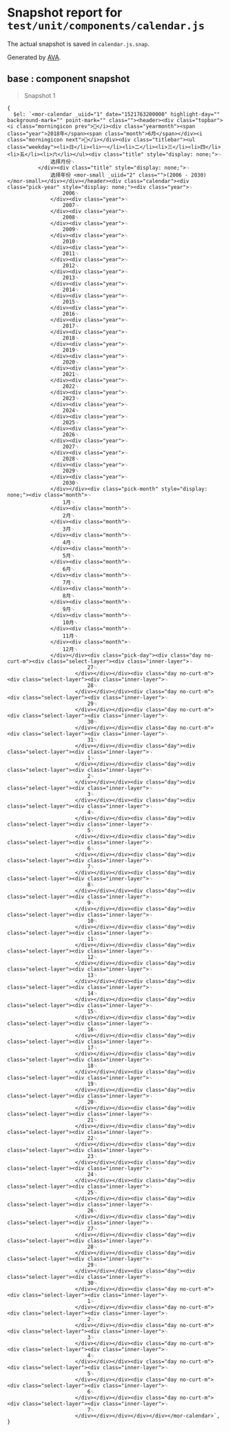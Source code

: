 # Snapshot report for `test/unit/components/calendar.js`

The actual snapshot is saved in `calendar.js.snap`.

Generated by [AVA](https://ava.li).

## base : component snapshot

> Snapshot 1

    {
      $el: `<mor-calendar _uiid="1" date="1521763200000" highlight-day="" background-mark="" point-mark="" class=""><header><div class="topbar"><i class="morningicon prev"></i><div class="yearmonth"><span class="year">2018年</span><span class="month">6月</span></div><i class="morningicon next"></i></div><div class="titlebar"><ul class="weekday"><li>日</li><li>一</li><li>二</li><li>三</li><li>四</li><li>五</li><li>六</li></ul><div class="title" style="display: none;">␊
                  选择月份␊
              </div><div class="title" style="display: none;">␊
                  选择年份 <mor-small _uiid="2" class="">(2006 - 2030)</mor-small></div></div></header><div class="calendar"><div class="pick-year" style="display: none;"><div class="year">␊
                      2006␊
                  </div><div class="year">␊
                      2007␊
                  </div><div class="year">␊
                      2008␊
                  </div><div class="year">␊
                      2009␊
                  </div><div class="year">␊
                      2010␊
                  </div><div class="year">␊
                      2011␊
                  </div><div class="year">␊
                      2012␊
                  </div><div class="year">␊
                      2013␊
                  </div><div class="year">␊
                      2014␊
                  </div><div class="year">␊
                      2015␊
                  </div><div class="year">␊
                      2016␊
                  </div><div class="year">␊
                      2017␊
                  </div><div class="year">␊
                      2018␊
                  </div><div class="year">␊
                      2019␊
                  </div><div class="year">␊
                      2020␊
                  </div><div class="year">␊
                      2021␊
                  </div><div class="year">␊
                      2022␊
                  </div><div class="year">␊
                      2023␊
                  </div><div class="year">␊
                      2024␊
                  </div><div class="year">␊
                      2025␊
                  </div><div class="year">␊
                      2026␊
                  </div><div class="year">␊
                      2027␊
                  </div><div class="year">␊
                      2028␊
                  </div><div class="year">␊
                      2029␊
                  </div><div class="year">␊
                      2030␊
                  </div></div><div class="pick-month" style="display: none;"><div class="month">␊
                      1月␊
                  </div><div class="month">␊
                      2月␊
                  </div><div class="month">␊
                      3月␊
                  </div><div class="month">␊
                      4月␊
                  </div><div class="month">␊
                      5月␊
                  </div><div class="month">␊
                      6月␊
                  </div><div class="month">␊
                      7月␊
                  </div><div class="month">␊
                      8月␊
                  </div><div class="month">␊
                      9月␊
                  </div><div class="month">␊
                      10月␊
                  </div><div class="month">␊
                      11月␊
                  </div><div class="month">␊
                      12月␊
                  </div></div><div class="pick-day"><div class="day no-curt-m"><div class="select-layer"><div class="inner-layer">␊
                              27␊
                          </div></div></div><div class="day no-curt-m"><div class="select-layer"><div class="inner-layer">␊
                              28␊
                          </div></div></div><div class="day no-curt-m"><div class="select-layer"><div class="inner-layer">␊
                              29␊
                          </div></div></div><div class="day no-curt-m"><div class="select-layer"><div class="inner-layer">␊
                              30␊
                          </div></div></div><div class="day no-curt-m"><div class="select-layer"><div class="inner-layer">␊
                              31␊
                          </div></div></div><div class="day"><div class="select-layer"><div class="inner-layer">␊
                              1␊
                          </div></div></div><div class="day"><div class="select-layer"><div class="inner-layer">␊
                              2␊
                          </div></div></div><div class="day"><div class="select-layer"><div class="inner-layer">␊
                              3␊
                          </div></div></div><div class="day"><div class="select-layer"><div class="inner-layer">␊
                              4␊
                          </div></div></div><div class="day"><div class="select-layer"><div class="inner-layer">␊
                              5␊
                          </div></div></div><div class="day"><div class="select-layer"><div class="inner-layer">␊
                              6␊
                          </div></div></div><div class="day"><div class="select-layer"><div class="inner-layer">␊
                              7␊
                          </div></div></div><div class="day"><div class="select-layer"><div class="inner-layer">␊
                              8␊
                          </div></div></div><div class="day"><div class="select-layer"><div class="inner-layer">␊
                              9␊
                          </div></div></div><div class="day"><div class="select-layer"><div class="inner-layer">␊
                              10␊
                          </div></div></div><div class="day"><div class="select-layer"><div class="inner-layer">␊
                              11␊
                          </div></div></div><div class="day"><div class="select-layer"><div class="inner-layer">␊
                              12␊
                          </div></div></div><div class="day"><div class="select-layer"><div class="inner-layer">␊
                              13␊
                          </div></div></div><div class="day"><div class="select-layer"><div class="inner-layer">␊
                              14␊
                          </div></div></div><div class="day"><div class="select-layer"><div class="inner-layer">␊
                              15␊
                          </div></div></div><div class="day"><div class="select-layer"><div class="inner-layer">␊
                              16␊
                          </div></div></div><div class="day"><div class="select-layer"><div class="inner-layer">␊
                              17␊
                          </div></div></div><div class="day"><div class="select-layer"><div class="inner-layer">␊
                              18␊
                          </div></div></div><div class="day"><div class="select-layer"><div class="inner-layer">␊
                              19␊
                          </div></div></div><div class="day"><div class="select-layer"><div class="inner-layer">␊
                              20␊
                          </div></div></div><div class="day"><div class="select-layer"><div class="inner-layer">␊
                              21␊
                          </div></div></div><div class="day"><div class="select-layer"><div class="inner-layer">␊
                              22␊
                          </div></div></div><div class="day"><div class="select-layer"><div class="inner-layer">␊
                              23␊
                          </div></div></div><div class="day"><div class="select-layer"><div class="inner-layer">␊
                              24␊
                          </div></div></div><div class="day"><div class="select-layer"><div class="inner-layer">␊
                              25␊
                          </div></div></div><div class="day"><div class="select-layer"><div class="inner-layer">␊
                              26␊
                          </div></div></div><div class="day"><div class="select-layer"><div class="inner-layer">␊
                              27␊
                          </div></div></div><div class="day"><div class="select-layer"><div class="inner-layer">␊
                              28␊
                          </div></div></div><div class="day"><div class="select-layer"><div class="inner-layer">␊
                              29␊
                          </div></div></div><div class="day"><div class="select-layer"><div class="inner-layer">␊
                              30␊
                          </div></div></div><div class="day no-curt-m"><div class="select-layer"><div class="inner-layer">␊
                              1␊
                          </div></div></div><div class="day no-curt-m"><div class="select-layer"><div class="inner-layer">␊
                              2␊
                          </div></div></div><div class="day no-curt-m"><div class="select-layer"><div class="inner-layer">␊
                              3␊
                          </div></div></div><div class="day no-curt-m"><div class="select-layer"><div class="inner-layer">␊
                              4␊
                          </div></div></div><div class="day no-curt-m"><div class="select-layer"><div class="inner-layer">␊
                              5␊
                          </div></div></div><div class="day no-curt-m"><div class="select-layer"><div class="inner-layer">␊
                              6␊
                          </div></div></div><div class="day no-curt-m"><div class="select-layer"><div class="inner-layer">␊
                              7␊
                          </div></div></div></div></div></mor-calendar>`,
    }
